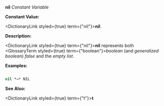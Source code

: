 **nil** *Constant Variable* 



**Constant Value:** 



<DictionaryLink styled={true} term={"nil"}><b>nil</b></DictionaryLink>. 



**Description:** 



<DictionaryLink styled={true} term={"nil"}><b>nil</b></DictionaryLink> represents both <GlossaryTerm styled={true} term={"boolean"}><i>boolean</i></GlossaryTerm> (and *generalized boolean*) *false* and the *empty list*. 



**Examples:**
```lisp

nil *→* NIL 

```
**See Also:** 



<DictionaryLink styled={true} term={"t"}><b>t</b></DictionaryLink> 















